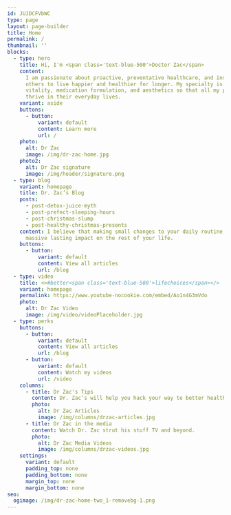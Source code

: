 ```yaml
---
id: JUJDCFVbWC
type: page
layout: page-builder
title: Home
permalink: /
thumbnail: ''
blocks:
  - type: hero
    title: Hi, I'm <span class='text-blue-500'>Doctor Zac</span>
    content:
      I am passionate about proactive, preventative healthcare, and inspiring
      others to live happier and healthier for longer. My specialty is bespoke
      vitality, medication formulation, and aesthetics so that all my patients
      thrive in their everyday lives.
    variant: aside
    buttons:
      - button:
          variant: default
          content: Learn more
          url: /
    photo:
      alt: Dr Zac
      image: /img/dr-zac-home.jpg
    photo2:
      alt: Dr Zac signature
      image: /img/header/signature.png
  - type: blog
    variant: homepage
    title: Dr. Zac’s Blog
    posts:
      - post-detox-juice-myth
      - post-prefect-sleeping-hours
      - post-christmas-slump
      - post-healthy-christmas-presents
    content: I believe that making small changes to your daily routine can have
      massive lasting impact on the rest of your life.
    buttons:
      - button:
          variant: default
          content: View all articles
          url: /blog
  - type: video
    title: <>#better<span class='text-blue-500'>lifechoices</span></>
    variant: homepage
    permalink: https://www.youtube-nocookie.com/embed/Ao1n4G3mVdo
    photo:
      alt: Dr Zac Video
      image: /img/video/videoPlaceholder.jpg
  - type: perks
    buttons:
      - button:
          variant: default
          content: View all articles
          url: /blog
      - button:
          variant: default
          content: Watch my videos
          url: /video
    columns:
      - title: Dr Zac's Tips
        content: Dr. Zac’s will help you hack your way to better health.
        photo:
          alt: Dr Zac Articles
          image: /img/columns/drzac-articles.jpg
      - title: Dr Zac in the media
        content: Watch Dr. Zac strut his stuff TV and beyond.
        photo:
          alt: Dr Zac Media Videos
          image: /img/columns/drzac-videos.jpg
    settings:
      variant: default
      padding_top: none
      padding_bottom: none
      margin_top: none
      margin_bottom: none
seo:
  ogimage: /img/dr-zac-home-two_1-removebg-1.png
---
```


